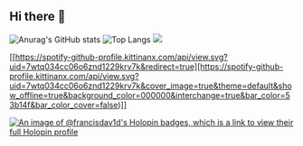 ## Hi there 👋

<!--
**francisdav1d/francisdav1d** is a ✨ _special_ ✨ repository because its `README.md` (this file) appears on your GitHub profile.

Here are some ideas to get you started:

- 🔭 I’m currently working on ...
- 🌱 I’m currently learning ...
- 👯 I’m looking to collaborate on ...
- 🤔 I’m looking for help with ...
- 💬 Ask me about ...
- 📫 How to reach me: ...
- 😄 Pronouns: ...
- ⚡ Fun fact: ...
-->
  
![Anurag's GitHub stats](https://github-readme-stats.vercel.app/api?username=francisdav1d&show_icons=true&theme=dark&rank_icon=percentile)     ![Top Langs](https://github-readme-stats.vercel.app/api/top-langs/?username=francisdav1d&layout=compact&theme=dark)
[![](https://visitcount.itsvg.in/api?id=francisdav1d&label=Profile%20Views&color=3&icon=5&pretty=true)](https://visitcount.itsvg.in)

[[https://spotify-github-profile.kittinanx.com/api/view.svg?uid=7wtq034cc06o6znd1229krv7k&redirect=true][https://spotify-github-profile.kittinanx.com/api/view.svg?uid=7wtq034cc06o6znd1229krv7k&cover_image=true&theme=default&show_offline=true&background_color=000000&interchange=true&bar_color=53b14f&bar_color_cover=false)]]


[![An image of @francisdav1d's Holopin badges, which is a link to view their full Holopin profile](https://holopin.me/francisdav1d)](https://holopin.io/@francisdav1d)

